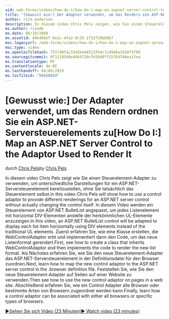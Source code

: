 ```yaml
---
uid: web-forms/videos/how-do-i/how-do-i-map-an-aspnet-server-control-to-the-adaptor-used-to-render-it
title: '[Gewusst wie:] Der Adapter verwendet, um das Rendern ein ASP.NET-Serversteuerelements zuordnen | Microsoft-Dokumentation'
author: rick-anderson
description: In diesem video Chris Pels zeigen, wie Sie einen Steuerelement-Adapter zu verwenden, um unterschiedliche Darstellungen für ein ASP.NET-Serversteuerelement bereitzustellen, ohne Sie tatsächlich das c...
ms.author: riande
ms.date: 06/19/2008
ms.assetid: d4b498ef-8e1c-4fa2-9c35-1f32f20bb9b7
msc.legacyurl: /web-forms/videos/how-do-i/how-do-i-map-an-aspnet-server-control-to-the-adaptor-used-to-render-it
msc.type: video
ms.openlocfilehash: 757c90fac3345b448513fb4c7cd946a3d10f3f89
ms.sourcegitcommit: 0f1119340e4464720cfd16d0ff15764746ea1fea
ms.translationtype: MT
ms.contentlocale: de-DE
ms.lasthandoff: 04/09/2019
ms.locfileid: "59420834"
---
```

# <a name="how-do-i-map-an-aspnet-server-control-to-the-adaptor-used-to-render-it"></a><span data-ttu-id="1541c-103">[Gewusst wie:] Der Adapter verwendet, um das Rendern ordnen Sie ein ASP.NET-Serversteuerelements zu</span><span class="sxs-lookup"><span data-stu-id="1541c-103">[How Do I:] Map an ASP.NET Server Control to the Adaptor Used to Render It</span></span>

<span data-ttu-id="1541c-104">durch [Chris Pels](https://twitter.com/chrispels)</span><span class="sxs-lookup"><span data-stu-id="1541c-104">by [Chris Pels](https://twitter.com/chrispels)</span></span>

<span data-ttu-id="1541c-105">In diesem video Chris Pels zeigt wie Sie einen Steuerelement-Adapter zu verwenden, um unterschiedliche Darstellungen für ein ASP.NET-Serversteuerelement bereitzustellen, ohne Sie tatsächlich das Steuerelement selbst.</span><span class="sxs-lookup"><span data-stu-id="1541c-105">In this video Chris Pels will show how to use a control adaptor to provide different renderings for an ASP.NET server control without actually changing the control itself.</span></span> <span data-ttu-id="1541c-106">In diesem Video werden ein Steuerelement von ASP.NET BulletList angepasst, um jedes Listenelement mit horizontal DIV-Elementen anstelle der herkömmlichen UL-Elemente anzuzeigen.</span><span class="sxs-lookup"><span data-stu-id="1541c-106">In this video, an ASP.NET BulletList control will be adapted to display each list item horizontally using DIV elements instead of the traditional UL elements.</span></span> <span data-ttu-id="1541c-107">Zuerst erfahren Sie, wie eine Klasse erstellen, die WebControlAdaptor erbt und implementiert dann den Code, um das neue Listenformat gerendert.</span><span class="sxs-lookup"><span data-stu-id="1541c-107">First, see how to create a class that inherits WebControlAdaptor and then implements the code to render the new list format.</span></span> <span data-ttu-id="1541c-108">Als Nächstes erfahren Sie, wie Sie den neue Steuerelement-Adapter das ASP.NET-Serversteuerelement in der Definitionsdatei für den Browser zuordnen.</span><span class="sxs-lookup"><span data-stu-id="1541c-108">Next, learn how to map the new control adaptor to the ASP.NET server control in the .browser definition file.</span></span> <span data-ttu-id="1541c-109">Feststellen Sie, wie Sie den neue Steuerelement-Adapter auf Seiten auf einer Website zu verwenden.</span><span class="sxs-lookup"><span data-stu-id="1541c-109">Then see how to use the new control adaptor on pages in a web site.</span></span> <span data-ttu-id="1541c-110">Abschließend erfahren Sie, wie ein Control Adapter alle Browser oder bestimmte Arten von Browsern zugeordnet werden kann.</span><span class="sxs-lookup"><span data-stu-id="1541c-110">Finally, learn how a control adaptor can be associated with either all browsers or specific types of browsers.</span></span>

[<span data-ttu-id="1541c-111">&#9654;Sehen Sie sich Video (23 Minuten)</span><span class="sxs-lookup"><span data-stu-id="1541c-111">&#9654; Watch video (23 minutes)</span></span>](https://channel9.msdn.com/Blogs/ASP-NET-Site-Videos/how-do-i-map-an-aspnet-server-control-to-the-adaptor-used-to-render-it)
